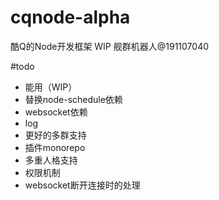# cqnode-alpha
酷Q的Node开发框架
WIP
舰群机器人@191107040

#todo
- 能用（WIP）
- 替换node-schedule依赖
- websocket依赖
- log
- 更好的多群支持
- 插件monorepo
- 多重人格支持
- 权限机制
- websocket断开连接时的处理